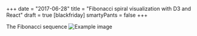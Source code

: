 +++
date = "2017-06-28"
title = "Fibonacci spiral visualization with D3 and React"
draft = true
[blackfriday]
  smartyPants = false
+++

The Fibonacci sequence 
![Example image](/universe.jpeg)
